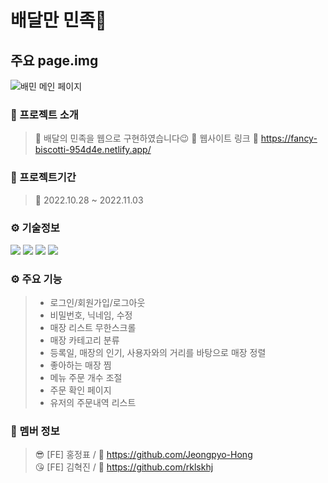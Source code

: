 # 배달만 민족🛵

## 주요 page.img

![배민 메인 페이지](https://user-images.githubusercontent.com/100943412/199680635-41265c8d-a6ce-45e1-80e7-6e356be2ce0f.png)

### 🛵 프로젝트 소개
> 📌 배달의 민족을 웹으로 구현하였습니다😉
> 📌 웹사이트 링크 🔗 https://fancy-biscotti-954d4e.netlify.app/

### 📅 프로젝트기간
> 📌 2022.10.28 ~ 2022.11.03

### ⚙️ 기술정보
<img src="https://img.shields.io/badge/react-61DAFB?style=for-the-badge&logo=react&logoColor=black"> <img src="https://img.shields.io/badge/Redux-764ABC?style=for-the-badge&logo=redux&logoColor=white"> <img src="https://img.shields.io/badge/styled-components-DB7093?style=for-the-badge&logo=styled-components&logoColor=black"> <img src="https://img.shields.io/badge/Yarn-2C8EBB?style=for-the-badge&logo=Yarn&logoColor=white">

### ⚙️ 주요 기능
> - 로그인/회원가입/로그아웃  
> - 비밀번호, 닉네임, 수정  
> - 매장 리스트 무한스크롤  
> - 매장 카테고리 분류  
> - 등록일, 매장의 인기, 사용자와의 거리를 바탕으로 매장 정렬  
> - 좋아하는 매장 찜  
> - 메뉴 주문 개수 조절  
> - 주문 확인 페이지  
> - 유저의 주문내역 리스트  

### 👥 멤버 정보
> 😎 [FE] 홍정표 / 🔗 https://github.com/Jeongpyo-Hong  
> 😘 [FE] 김혁진 / 🔗 https://github.com/rklskhj


